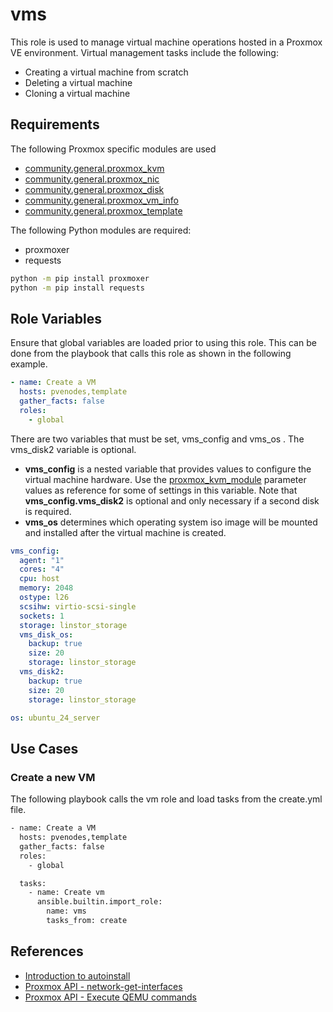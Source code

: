 vms
=========

This role is used to manage virtual machine operations hosted in a Proxmox VE environment. Virtual management tasks include the following:

- Creating a virtual machine from scratch
- Deleting a virtual machine
- Cloning a virtual machine

Requirements
------------

The following Proxmox specific modules are used 
 
- [community.general.proxmox_kvm](https://docs.ansible.com/ansible/latest/collections/community/general/proxmox_kvm_module.html)
- [community.general.proxmox_nic](https://docs.ansible.com/ansible/latest/collections/community/general/proxmox_nic_module.html)
- [community.general.proxmox_disk](https://docs.ansible.com/ansible/latest/collections/community/general/proxmox_disk_module.html)
- [community.general.proxmox_vm_info](https://docs.ansible.com/ansible/latest/collections/community/general/proxmox_vm_info_module.html)
- [community.general.proxmox_template](https://docs.ansible.com/ansible/latest/collections/community/general/proxmox_template_module.html)

The following Python modules are required:
- proxmoxer
- requests

```bash
python -m pip install proxmoxer
python -m pip install requests
```

Role Variables
--------------

Ensure that global variables are loaded prior to using this role. This can be done from the playbook that calls this role as shown in the following example.

```yaml
- name: Create a VM
  hosts: pvenodes,template
  gather_facts: false
  roles:
    - global
```

There are two variables that must be set, vms_config and vms_os . The vms_disk2 variable is optional.

- **vms_config** is a nested variable that provides values to configure the virtual machine hardware. Use the [proxmox_kvm_module](https://docs.ansible.com/ansible/latest/collections/community/general/proxmox_kvm_module.html#parameters) parameter values as reference for some of settings in this variable. Note that **vms_config.vms_disk2** is optional and only necessary if a second disk is required.
- **vms_os** determines which operating system iso image will be mounted and installed after the virtual machine is created.

```yaml
vms_config:
  agent: "1"
  cores: "4"
  cpu: host
  memory: 2048
  ostype: l26
  scsihw: virtio-scsi-single
  sockets: 1
  storage: linstor_storage
  vms_disk_os: 
    backup: true
    size: 20
    storage: linstor_storage
  vms_disk2:
    backup: true
    size: 20
    storage: linstor_storage

os: ubuntu_24_server
```

Use Cases
----------------

### Create a new VM

The following playbook calls the vm role and load tasks from the create.yml file.

```bash
- name: Create a VM
  hosts: pvenodes,template
  gather_facts: false
  roles:
    - global

  tasks:
    - name: Create vm
      ansible.builtin.import_role:
        name: vms
        tasks_from: create
```

References
-----------
- [Introduction to autoinstall](https://canonical-subiquity.readthedocs-hosted.com/en/latest/intro-to-autoinstall.html)
- [Proxmox API - network-get-interfaces](https://pve.proxmox.com/pve-docs/api-viewer/index.html#/nodes/{node}/qemu/{vmid}/agent/network-get-interfaces)
- [Proxmox API - Execute QEMU commands](https://pve.proxmox.com/pve-docs/api-viewer/index.html#/nodes/{node}/qemu/{vmid}/monitor)